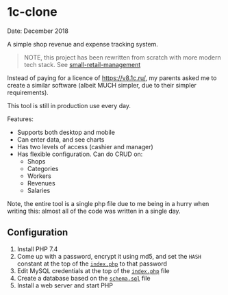 # 1c-clone

Date: December 2018

A simple shop revenue and expense tracking system.

> NOTE, this project has been rewritten from scratch with more modern
> tech stack. See
> [small-retail-management](http://localhost:3000/projects/small-retail-management)

Instead of paying for a licence of https://v8.1c.ru/, my parents asked me to
create a similar software (albeit MUCH simpler, due to their simpler
requirements).

This tool is still in production use every day.

Features:
- Supports both desktop and mobile
- Can enter data, and see charts
- Has two levels of access (cashier and manager)
- Has flexible configuration. Can do CRUD on:
  - Shops
  - Categories
  - Workers
  - Revenues
  - Salaries

Note, the entire tool is a single php file due to me being in a hurry when
writing this: almost all of the code was written in a single day.

## Configuration

1. Install PHP 7.4
2. Come up with a password, encrypt it using md5, and set the `HASH`
   constant at the top of the [`index.php`](./index.php) to that
   password
3. Edit MySQL credentials at the top of the [`index.php`](./index.php) file
4. Create a database based on the [`schema.sql`](./schema.sql) file
5. Install a web server and start PHP